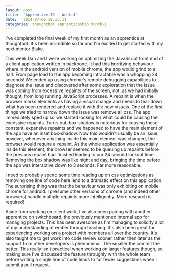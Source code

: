 ```yaml
---
layout: post
title:  "Apprentice.IO - Week 4"
date:   2014-07-06 18:35:11
categories: thoughtbot apprenticeship month-1
---
```


I've completed the final week of my first month as an apprentice at thoughtbot. It's been incredible so far and I'm excited to get started with my next mentor Blake.

This week Dan and I were working on optimizing the JavaScript front end of a client application written in backbone. It had this horrifying behaviour where in the android version of mobile chrome, the app would grind to a halt. From page load to the app becoming intractable was a whopping 24 seconds! We ended up using chrome's remote debugging capabilities to diagnose the issue and discovered after some exploration that the issue was coming from excessive repaints of the screen, not, as we had initially thought, from long running JavaScript processes. A repaint is when the browser marks elements as having a visual change and needs to tear down what has been rendered and replace it with the new visuals. One of the first things we tried to narrow down the issue was remove all css. The app immediately sped up so we started looking for what could be causing the excessive repaints. Turns out, box-shadow is notorious for causing these constant, expensive repaints and we happened to have the main element of the app have an inset box-shadow. Now this wouldn't usually be an issue, however, whenever anything inside this main element was changed, the browser would require a repaint. As the whole application was essentially inside this element, the browser seemed to be queuing up repaints before the previous repaint had finished leading to our 24 second lockout time. Removing the box shadow was like night and day, bringing the time before the app was interactive down to 3 seconds. Far more reasonable.

I need to probably spend some time reading up on css optimizations as removing one line of code here lend to a dramatic effect on this application. The surprising thing was that the behaviour was only exhibiting on mobile chrome for android. I presume other versions of chrome (and indeed other browsers) handle multiple repaints more intelligently. More research is required!

Aside from working on client work, I've also been pairing with another apprentice on switchboard, the previously mentioned internal app for managing projects. This has been awesome as I'm managing to solidify a lot of my understanding of ember through teaching. It's also been great for experiencing working on a project with members all over the country. It's also taught me to get work into code review sooner rather then later as the support from other developers is phenomenal. The smaller the commit the better. This really isn't practical when working on larger features though, so making sure I've discussed the feature throughly with the whole team before writing a single line of code leads to far fewer suggestions when I submit a pull request.
